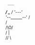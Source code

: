      ___
 ___/   \___
/   '---'   \
'--_______--'
     / \
    /   \
    /\O/\
    / | \
    // \\

    